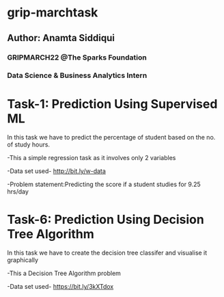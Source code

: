 # grip-marchtask

## Author: Anamta Siddiqui
### GRIPMARCH22 @The Sparks Foundation
### Data Science & Business Analytics Intern

# Task-1: Prediction Using Supervised ML
In this task we have to predict the percentage of student based on the no. of study hours.

-This a simple regression task as it involves only 2 variables

-Data set used- http://bit.ly/w-data

-Problem statement:Predicting the score if a student studies for 9.25 hrs/day

# Task-6: Prediction Using Decision Tree Algorithm
In this task we have to create the decision tree classifer and visualise it graphically

-This a Decision Tree Algorithm problem

-Data set used- https://bit.ly/3kXTdox
